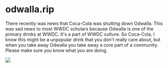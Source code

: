 # odwalla.rip
There recently was news that Coca-Cola was shutting down Odwalla.
This was sad news to most WWDC scholars because Odwalla is one of the primary drinks at WWDC. It's a part of WWDC culture.
So Coca-Cola, I know this might be a unpopular drink that you don't really care about, but when you take away Odwalla you take away a core part of a community. Please make sure you know what you are doing.

![](https://raw.githubusercontent.com/DrBeta/odwalla-rip/master/A8D04BF2-EE02-44C8-BA8F-8E7D1B7FA55A.jpeg)
